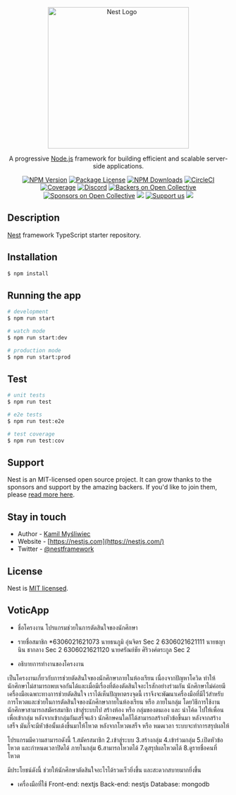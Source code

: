 <p align="center">
  <a href="http://nestjs.com/" target="blank"><img src="https://nestjs.com/img/logo_text.svg" width="320" alt="Nest Logo" /></a>
</p>

[circleci-image]: https://img.shields.io/circleci/build/github/nestjs/nest/master?token=abc123def456
[circleci-url]: https://circleci.com/gh/nestjs/nest

  <p align="center">A progressive <a href="http://nodejs.org" target="_blank">Node.js</a> framework for building efficient and scalable server-side applications.</p>
    <p align="center">
<a href="https://www.npmjs.com/~nestjscore" target="_blank"><img src="https://img.shields.io/npm/v/@nestjs/core.svg" alt="NPM Version" /></a>
<a href="https://www.npmjs.com/~nestjscore" target="_blank"><img src="https://img.shields.io/npm/l/@nestjs/core.svg" alt="Package License" /></a>
<a href="https://www.npmjs.com/~nestjscore" target="_blank"><img src="https://img.shields.io/npm/dm/@nestjs/common.svg" alt="NPM Downloads" /></a>
<a href="https://circleci.com/gh/nestjs/nest" target="_blank"><img src="https://img.shields.io/circleci/build/github/nestjs/nest/master" alt="CircleCI" /></a>
<a href="https://coveralls.io/github/nestjs/nest?branch=master" target="_blank"><img src="https://coveralls.io/repos/github/nestjs/nest/badge.svg?branch=master#9" alt="Coverage" /></a>
<a href="https://discord.gg/G7Qnnhy" target="_blank"><img src="https://img.shields.io/badge/discord-online-brightgreen.svg" alt="Discord"/></a>
<a href="https://opencollective.com/nest#backer" target="_blank"><img src="https://opencollective.com/nest/backers/badge.svg" alt="Backers on Open Collective" /></a>
<a href="https://opencollective.com/nest#sponsor" target="_blank"><img src="https://opencollective.com/nest/sponsors/badge.svg" alt="Sponsors on Open Collective" /></a>
  <a href="https://paypal.me/kamilmysliwiec" target="_blank"><img src="https://img.shields.io/badge/Donate-PayPal-ff3f59.svg"/></a>
    <a href="https://opencollective.com/nest#sponsor"  target="_blank"><img src="https://img.shields.io/badge/Support%20us-Open%20Collective-41B883.svg" alt="Support us"></a>
  <a href="https://twitter.com/nestframework" target="_blank"><img src="https://img.shields.io/twitter/follow/nestframework.svg?style=social&label=Follow"></a>
</p>
  <!--[![Backers on Open Collective](https://opencollective.com/nest/backers/badge.svg)](https://opencollective.com/nest#backer)
  [![Sponsors on Open Collective](https://opencollective.com/nest/sponsors/badge.svg)](https://opencollective.com/nest#sponsor)-->

## Description

[Nest](https://github.com/nestjs/nest) framework TypeScript starter repository.

## Installation

```bash
$ npm install
```

## Running the app

```bash
# development
$ npm run start

# watch mode
$ npm run start:dev

# production mode
$ npm run start:prod
```

## Test

```bash
# unit tests
$ npm run test

# e2e tests
$ npm run test:e2e

# test coverage
$ npm run test:cov
```

## Support

Nest is an MIT-licensed open source project. It can grow thanks to the sponsors and support by the amazing backers. If you'd like to join them, please [read more here](https://docs.nestjs.com/support).

## Stay in touch

- Author - [Kamil Myśliwiec](https://kamilmysliwiec.com)
- Website - [https://nestjs.com](https://nestjs.com/)
- Twitter - [@nestframework](https://twitter.com/nestframework)

## License

Nest is [MIT licensed](LICENSE).

## VoticApp

- ชื่อโครงงาน โปรแกรมช่วยในการตัดสินใจของนักศึกษา
- รายชื่อสมาชิก
  *6306021621073 นายธนภูมิ อุ่นจิตร Sec 2
   6306021621111 นายชญานิน ชากลาง Sec 2
   6306021621120 นายศรัณย์ชัย ศิริวงศ์ตระกูล Sec 2

- อธิบายการทำงานของโครงงาน 

เป็นโครงงานเกี่ยวกับการช่วยตัดสินใจของนักศึกษาภายในห้องเรียน
เนื่องจากปัญหาโควิด ทำให้นักศึกษาไม่สามารถพบเจอกันได้และเมื่อมีเรื่องที่ต้องตัดสินใจอะไรสักอย่างร่วมกัน นักศึกษาไม่ค่อยมีเครื่องมือเฉพาะทางการช่วยตัดสินใจ
เราได้เห็นปัญหาตรงจุดนี้ เราจึงจะพัฒนาเครื่องมือที่มีไว้สำหรับการโหวตและช่วยในการตัดสินใจของนักศึกษาภายในห้องเรียน หรือ ภายในกลุ่ม
โดยวิธีการใช้งาน นักศึกษาสามารถสมัครสมาชิก เข้าสู่ระบบไป สร้างห้อง หรือ กลุ่มของตนเอง และ นำโค้ด ไปให้เพื่อนเพื่อเข้ากลุ่ม หลังจากเข้ากลุ่มกันเสร็จแล้ว นักศึกษคนใดก็ได้สามารถสร้างหัวข้อขึ้นมา 
หลังจากสร้างเสร็จ มันก็จะมีหัวข้อนั้นเด้งขึ้นมาให้โหวต หลังจากโหวตเสร็จ หรือ หมดเวลา ระบบจะทำการสรุปผลให้

โปรแกรมมีความสามารถดังนี้
1.สมัครสมาชิก
2.เข้าสู่ระบบ
3.สร้างกลุ่ม
4.เข้าร่วมกลุ่ม
5.เปิดหัวข้อโหวต และกำหนดเวลาปิดได้ ภายในกลุ่ม
6.สามารถโหวตได้
7.ดูสรุปผลโหวตได้
8.ดูรายชื่อคนที่โหวต

มีประโยชน์ดังนี้
ช่วยให้นักศึกษาตัดสินใจอะไรได้รวดเร็วยิ่งขึ้น และสะดวกสบายมากยิ่งขึ้น

- เครื่องมือที่ใช้
Front-end: nextjs
Back-end: nestjs
Database: mongodb
